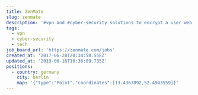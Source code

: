 ```yaml
---
title: ZenMate
slug: zenmate
description: '#vpn and #cyber-security solutions to encrypt a user web trafic; #tech'
tags:
  - vpn
  - cyber-security
  - tech
job_board_url: 'https://zenmate.com/jobs'
created_at: '2017-06-28T20:34:58.558Z'
updated_at: '2019-06-16T10:36:09.735Z'
positions:
  - country: germany
    city: berlin
    map: '{"type":"Point","coordinates":[13.4367892,52.4943559]}'
---
```

